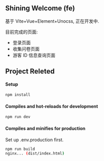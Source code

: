 ## Shining Welcome (fe)

基于 Vite+Vue+Element+Unocss, 正在开发中.

目前完成的页面:
- 登录页面
- 收集问卷页面
- 游客 ID 信息查询页面

## Project Releted

#### Setup

```bash
npm install
```

#### Compiles and hot-reloads for development

```bash
npm run dev
```

#### Compiles and minifies for production

Set up .env.production first.

```bash
npm run build
nginx... (dist/index.html)
```
